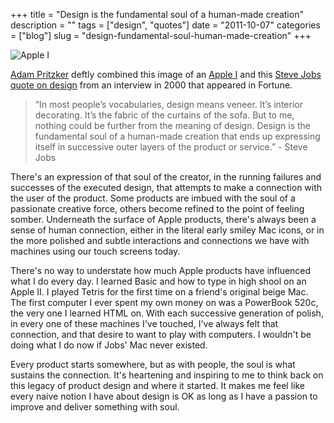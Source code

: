 +++
title = "Design is the fundamental soul of a human-made creation"
description = ""
tags = ["design", "quotes"]
date = "2011-10-07"
categories = ["blog"]
slug = "design-fundamental-soul-human-made-creation"
+++



  <div class="screenshot"><img src="//konigi.com/media/notebook/apple1.jpg" alt="Apple I" /></div>
<p><a href="http://adam-pritzker.com/post/11099896089/in-most-peoples-vocabularies-design-means">Adam Pritzker</a> deftly combined this image of an <a href="http://en.wikipedia.org/wiki/Apple_I">Apple I</a> and this <a href="http://money.cnn.com/magazines/fortune/fortune_archive/2000/01/24/272277/">Steve Jobs quote on design</a> from an interview in 2000 that appeared in Fortune.</p>
<blockquote><p>“In most people’s vocabularies, design means veneer. It’s interior decorating. It’s the fabric of the curtains of the sofa. But to me, nothing could be further from the meaning of design. Design is the fundamental soul of a human-made creation that ends up expressing itself in successive outer layers of the product or service.” - Steve Jobs</p></blockquote>
<p>There's an expression of that soul of the creator, in the running failures and successes of the executed design, that attempts to make a connection with the user of the product. Some products are imbued with the soul of a passionate creative force, others become refined to the point of feeling somber. Underneath the surface of Apple products, there's always been a sense of human connection, either in the literal early smiley Mac icons, or in the more polished and subtle interactions and connections we have with machines using our touch screens today. </p>
<p>There's no way to understate how much Apple products have influenced what I do every day. I learned Basic and how to type in high shool on an Apple II. I played Tetris for the first time on a friend's original beige Mac. The first computer I ever spent my own money on was a PowerBook 520c, the very one I learned HTML on. With each successive generation of polish, in every one of these machines I've touched, I've always felt that connection, and that desire to want to play with computers. I wouldn't be doing what I do now if Jobs' Mac never existed. </p>
<p>Every product starts somewhere, but as with people, the soul is what sustains the connection. It's heartening and inspiring to me to think back on this legacy of product design and where it started. It makes me feel like every naive notion I have about design is OK as long as I have a passion to improve and deliver something with soul.</p>
    
  
